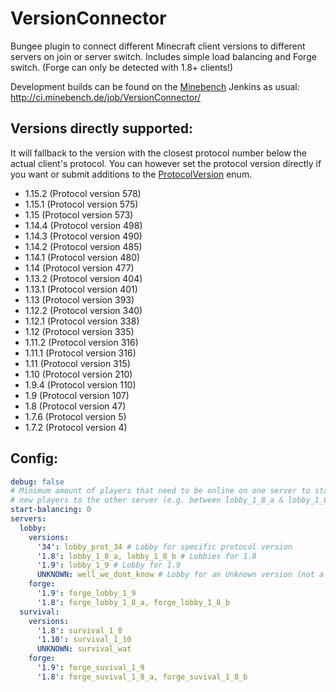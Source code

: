 # VersionConnector
Bungee plugin to connect different Minecraft client versions to different servers on join or server switch. Includes simple load balancing and Forge switch. (Forge can only be detected with 1.8+ clients!)

Development builds can be found on the [Minebench](https://www.minebench.de) Jenkins as usual: http://ci.minebench.de/job/VersionConnector/

## Versions directly supported:

It will fallback to the version with the closest protocol number below the actual client's protocol. You can however set the protocol version directly if you want or submit additions to the [ProtocolVersion](https://github.com/Minebench/VersionConnector/blob/master/src/main/java/de/themoep/versionconnector/ProtocolVersion.java) enum.

- 1.15.2 (Protocol version 578)
- 1.15.1 (Protocol version 575)
- 1.15 (Protocol version 573)
- 1.14.4 (Protocol version 498)
- 1.14.3 (Protocol version 490)
- 1.14.2 (Protocol version 485)
- 1.14.1 (Protocol version 480)
- 1.14 (Protocol version 477)
- 1.13.2 (Protocol version 404)
- 1.13.1 (Protocol version 401)
- 1.13 (Protocol version 393)
- 1.12.2 (Protocol version 340)
- 1.12.1 (Protocol version 338)
- 1.12 (Protocol version 335)
- 1.11.2 (Protocol version 316)
- 1.11.1 (Protocol version 316)
- 1.11 (Protocol version 315)
- 1.10 (Protocol version 210)
- 1.9.4 (Protocol version 110)
- 1.9 (Protocol version 107)
- 1.8 (Protocol version 47)
- 1.7.6 (Protocol version 5)
- 1.7.2 (Protocol version 4)

## Config:

``` yaml
debug: false
# Minimum amount of players that need to be online on one server to start balancing
# new players to the other server (e.g. between lobby_1_8_a & lobby_1_8_b)
start-balancing: 0
servers:
  lobby:
    versions:
      '34': lobby_prot_34 # Lobby for specific protocol version
      '1.8': lobby_1_8_a, lobby_1_8_b # Lobbies for 1.8
      '1.9': lobby_1_9 # Lobby for 1.9
      UNKNOWN: well_we_dont_know # Lobby for an Unknown version (not a fallback if no config for version was found!)
    forge:
      '1.9': forge_lobby_1_9
      '1.8': forge_lobby_1_8_a, forge_lobby_1_8_b
  survival:
    versions:
      '1.8': survival_1_8
      '1.10': survival_1_10
      UNKNOWN: survival_wat
    forge:
      '1.9': forge_suvival_1_9
      '1.8': forge_suvival_1_8_a, forge_suvival_1_8_b
```

